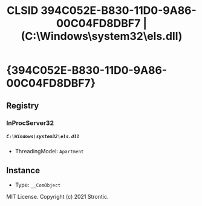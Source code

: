 ﻿---
title: "CLSID 394C052E-B830-11D0-9A86-00C04FD8DBF7 | (C:\\Windows\\system32\\els.dll)"
excerpt: What is COM-Object CLSID 394C052E-B830-11D0-9A86-00C04FD8DBF7?
---

# {394C052E-B830-11D0-9A86-00C04FD8DBF7}


## Registry


### InProcServer32

##### `C:\Windows\system32\els.dll`
* ThreadingModel: `Apartment`

## Instance

* Type: `__ComObject`

MIT License. Copyright (c) 2021 Strontic.


